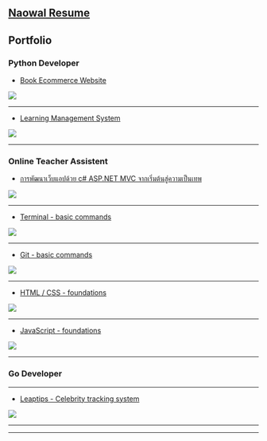 ## [Naowal Resume](https://www.resume.com/share/naowalsiripatana)



## Portfolio

### Python Developer

- [Book Ecommerce Website](https://github.com/naowal/uncle-book)
<img src="https://static.freelancebay.com/portfolios/image/2019/7/1000x1000xinside/1563274596564-324.58203125-vvpwjikge1g6frrdi0zh.jpg"/>

---
- [Learning Management System](https://github.com/naowal/uncle-engineer-mooc)
<img src="https://static.freelancebay.com/portfolios/image/2019/7/1000x1000xinside/1563273722843-231.625-7c928ppxt38xhbjvti0r.jpg"/>

---

### Online Teacher Assistent

- [การพัฒนาเว็บแอปด้วย c# ASP.NET MVC จากเริ่มต้นสู่ความเป็นเทพ](https://course.digitalskill.org/courses/course-v1:THAIPROGRAMMER+C2019+2019/about)
<img src="https://course.digitalskill.org/asset-v1:THAIPROGRAMMER+C2019+2019+type@asset+block@asset-v1_THAIPROGRAMMER_C2019_2019_type_asset_block_ASP.net_-1024x615.png"/>

---

- [Terminal - basic commands](https://course.digitalskill.org/courses/course-v1:SOFTWAREPARKTHAILAND_CODECAMP+CC104+2019/about)
<img src="https://course.digitalskill.org/asset-v1:SOFTWAREPARKTHAILAND_CODECAMP+CC104+2019+type@asset+block@h8.jpg"/>

---

- [Git - basic commands](https://course.digitalskill.org/courses/course-v1:SOFTWAREPARKTHAILAND_CODECAMP+CC105+2019/about)
<img src="https://course.digitalskill.org/asset-v1:SOFTWAREPARKTHAILAND_CODECAMP+CC105+2019+type@asset+block@h9.jpg"/>

---

- [HTML / CSS - foundations](https://course.digitalskill.org/courses/course-v1:SOFTWAREPARKTHAILAND_CODECAMP+CC106+2019/about)
<img src="https://course.digitalskill.org/asset-v1:SOFTWAREPARKTHAILAND_CODECAMP+CC106+2019+type@asset+block@h4.jpg"/>

---


- [JavaScript - foundations](https://course.digitalskill.org/courses/course-v1:SOFTWAREPARKTHAILAND_CODECAMP+CC107+2019/about)
<img src="JavaScript - foundations"/>

---

### Go Developer
---
- [Leaptips - Celebrity tracking system](https://www.freelancebay.com/portfolio/30ho3ot)
<img src="https://static.freelancebay.com/portfolios/attachment/2018/9/1000x1000xinside/1537338301000-282956-889ezj1gd3epts7drgo8.png"/>

---


---



